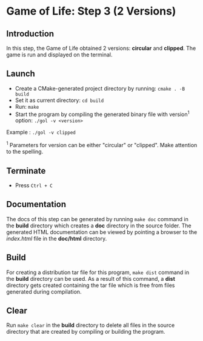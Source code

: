 # Game of Life: Step 3 (2 Versions)

## Introduction
In this step, the Game of Life obtained 2 versions: **circular** and **clipped**. The game is run and displayed on the terminal.

## Launch
- Create a CMake-generated project directory by running: `cmake . -B build`
- Set it as current directory: `cd build`
- Run: `make`
- Start the program by compiling the generated binary file with version<sup>1</sup> option: `./gol -v <version>`

Example : `./gol -v clipped`

<sup>1</sup> Parameters for version can be either "circular" or "clipped". Make attention to the spelling.


## Terminate
- Press `Ctrl + C`

## Documentation
The docs of this step can be generated by running `make doc` command in the **build** directory which creates a **doc** directory in the source folder. The generated HTML documentation can be viewed by pointing a browser to the *index.html* file in the **doc/html** directory.

## Build
For creating a distribution tar file for this program, `make dist` command in the **build** directory can be used. As a result of this command, a **dist** directory gets created containing the tar file which is free from files generated during compilation.

## Clear
Run `make clear` in the **build** directory to delete all files in the source directory that are created by compiling or building the program.
